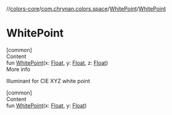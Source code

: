 //[colors-core](../../../index.md)/[com.chrynan.colors.space](../index.md)/[WhitePoint](index.md)/[WhitePoint](-white-point.md)



# WhitePoint  
[common]  
Content  
fun [WhitePoint](-white-point.md)(x: [Float](https://kotlinlang.org/api/latest/jvm/stdlib/kotlin/-float/index.html), y: [Float](https://kotlinlang.org/api/latest/jvm/stdlib/kotlin/-float/index.html), z: [Float](https://kotlinlang.org/api/latest/jvm/stdlib/kotlin/-float/index.html))  
More info  


Illuminant for CIE XYZ white point

  


[common]  
Content  
fun [WhitePoint](-white-point.md)(x: [Float](https://kotlinlang.org/api/latest/jvm/stdlib/kotlin/-float/index.html), y: [Float](https://kotlinlang.org/api/latest/jvm/stdlib/kotlin/-float/index.html))  



